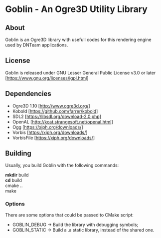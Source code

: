 # Goblin - An Ogre3D Utility Library

## About
Goblin is an Ogre3D library with usefull codes for this rendering engine used
by DNTeam applications.

## License
Goblin is released under GNU Lesser General Public License v3.0 or later
[https://www.gnu.org/licenses/lgpl.html]

## Dependencies

 * Ogre3D 1.10 [http://www.ogre3d.org/]
 * Kobold [https://github.com/farrer/kobold]
 * SDL2 [https://libsdl.org/download-2.0.php]
 * OpenAL [http://kcat.strangesoft.net/openal.html]
 * Ogg [https://xiph.org/downloads/]
 * Vorbis [https://xiph.org/downloads/]
 * VorbisFile [https://xiph.org/downloads/]

## Building

Usually, you build Goblin with the following commands:

**mkdir** build  
**cd** build  
cmake ..  
make  


### Options

There are some options that could be passed to CMake script:

 * GOBLIN\_DEBUG -> Build the library with debugging symbols;
 * GOBLIN\_STATIC -> Build a .a static library, instead of the shared one.

